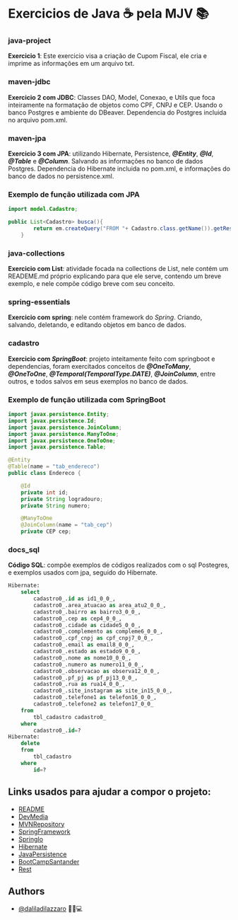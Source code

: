 # Exercicios de Java ☕ pela MJV 📚 

### java-project
**Exercicio 1**: Este exercicio visa a criação de Cupom Fiscal, ele cria e imprime as informações em um arquivo txt. 

### maven-jdbc
**Exercicio 2 com JDBC**: Classes DAO, Model, Conexao, e Utils que foca inteiramente na formatação de objetos como CPF, CNPJ e CEP. Usando o banco Postgres e ambiente do DBeaver. Dependencia do Postgres incluida no arquivo pom.xml.

### maven-jpa
**Exercicio 3 com JPA**: utilizando Hibernate, Persistence, **_@Entity_**, **_@Id_**, **_@Table_** e **_@Column_**. Salvando as informações no banco de dados Postgres. Dependencia do Hibernate incluida no pom.xml, e informações do banco de dados no persistence.xml.


### Exemplo de função utilizada com JPA

```java
import model.Cadastro;

public List<Cadastro> busca(){
        return em.createQuery("FROM "+ Cadastro.class.getName()).getResultList();
    }
```

### java-collections
**Exercicio com List**: atividade focada na collections de List, nele contém um READEME.md próprio explicando para que ele serve, contendo um breve exemplo, e nele compõe código breve com seu conceito.

### spring-essentials
**Exercicio com spring**: nele contém framework do *Spring*. Criando, salvando, deletando, e editando objetos em banco de dados.

### cadastro
**Exercicio com *SpringBoot***: projeto inteitamente feito com springboot e dependencias, foram exercitados conceitos de ***@OneToMany***, ***@OneToOne***, ***@Temporal(TemporalType.DATE)***, ***@JoinColumn***, entre outros, e todos salvos em seus exemplos no banco de dados.

### Exemplo de função utilizada com SpringBoot

```java
import javax.persistence.Entity;
import javax.persistence.Id;
import javax.persistence.JoinColumn;
import javax.persistence.ManyToOne;
import javax.persistence.OneToOne;
import javax.persistence.Table;

@Entity
@Table(name = "tab_endereco")
public class Endereco {

    @Id
    private int id;
    private String logradouro;
    private String numero;

    @ManyToOne
    @JoinColumn(name = "tab_cep")
    private CEP cep;   
```

### docs_sql
**Código SQL**: compõe exemplos de códigos realizados com o sql Postegres, e exemplos usados com jpa, seguido do Hibernate.

```sql
Hibernate: 
    select
        cadastro0_.id as id1_0_0_,
        cadastro0_.area_atuacao as area_atu2_0_0_,
        cadastro0_.bairro as bairro3_0_0_,
        cadastro0_.cep as cep4_0_0_,
        cadastro0_.cidade as cidade5_0_0_,
        cadastro0_.complemento as compleme6_0_0_,
        cadastro0_.cpf_cnpj as cpf_cnpj7_0_0_,
        cadastro0_.email as email8_0_0_,
        cadastro0_.estado as estado9_0_0_,
        cadastro0_.nome as nome10_0_0_,
        cadastro0_.numero as numero11_0_0_,
        cadastro0_.observacao as observa12_0_0_,
        cadastro0_.pf_pj as pf_pj13_0_0_,
        cadastro0_.rua as rua14_0_0_,
        cadastro0_.site_instagram as site_in15_0_0_,
        cadastro0_.telefone1 as telefon16_0_0_,
        cadastro0_.telefone2 as telefon17_0_0_ 
    from
        tbl_cadastro cadastro0_ 
    where
        cadastro0_.id=?
Hibernate: 
    delete 
    from
        tbl_cadastro 
    where
        id=?
```

## Links usados para ajudar a compor o projeto: 

 - [README](https://readme.so/pt/editor)
 - [DevMedia](https://www.devmedia.com.br/jpa-e-hibernate-acessando-dados-em-aplicacoes-java/32711)
 - [MVNRepository](https://mvnrepository.com/artifact/org.postgresql/postgresql/42.2.22)
 - [SpringFramework](https://www.petrikainulainen.net/programming/spring-framework/spring-data-jpa-tutorial-three-custom-queries-with-query-methods/)
 - [SpringIo](https://docs.spring.io/spring-data/jpa/docs/current/reference/html/#reference)
 - [Hibernate](https://docs.jboss.org/hibernate/stable/annotations/reference/en/html_single/#d0e714)
 - [JavaPersistence](https://en.wikibooks.org/wiki/Java_Persistence)
 - [BootCampSantander](https://web.digitalinnovation.one/track/santander-mobile-developer?tab=path)
 - [Rest](https://spring.io/guides/tutorials/rest/)


## Authors

- [@daliladilazzaro](https://github.com/daliladilazzaro) 💁💖💻
